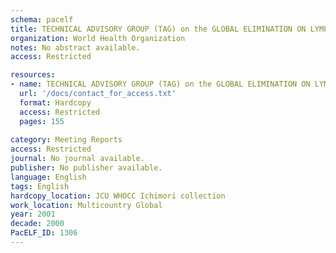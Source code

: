 ```yaml
---
schema: pacelf
title: TECHNICAL ADVISORY GROUP (TAG) on the GLOBAL ELIMINATION ON LYMPHATIC FILARIASIS (ELF) Report of TAG-ELF second meeting, TAG-2 final Draft minutes April 2001
organization: World Health Organization
notes: No abstract available.
access: Restricted

resources:
- name: TECHNICAL ADVISORY GROUP (TAG) on the GLOBAL ELIMINATION ON LYMPHATIC FILARIASIS (ELF) Report of TAG-ELF second meeting, TAG-2 final Draft minutes April 2001
  url: '/docs/contact_for_access.txt'
  format: Hardcopy
  access: Restricted
  pages: 155
 
category: Meeting Reports
access: Restricted
journal: No journal available.
publisher: No publisher available. 
language: English 
tags: English 
hardcopy_location: JCU WHOCC Ichimori collection
work_location: Multicountry Global
year: 2001
decade: 2000
PacELF_ID: 1306
---
```

